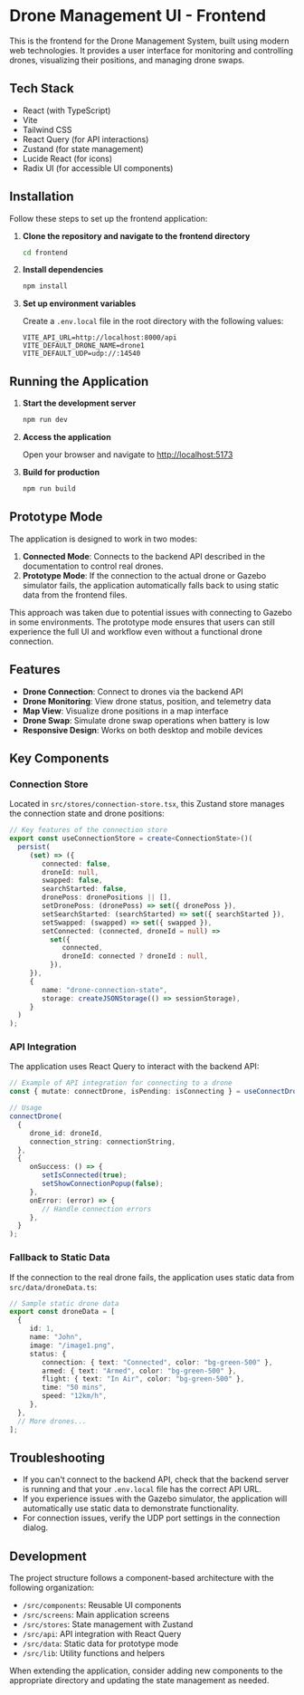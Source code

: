 # Drone Management UI - Frontend

This is the frontend for the Drone Management System, built using modern web technologies. It provides a user interface for monitoring and controlling drones, visualizing their positions, and managing drone swaps.

## Tech Stack

- React (with TypeScript)
- Vite
- Tailwind CSS
- React Query (for API interactions)
- Zustand (for state management)
- Lucide React (for icons)
- Radix UI (for accessible UI components)

## Installation

Follow these steps to set up the frontend application:

1. **Clone the repository and navigate to the frontend directory**
    ```bash
    cd frontend
    ```

2. **Install dependencies**
    ```bash
    npm install
    ```

3. **Set up environment variables**
    
    Create a `.env.local` file in the root directory with the following values:
    ```
    VITE_API_URL=http://localhost:8000/api
    VITE_DEFAULT_DRONE_NAME=drone1
    VITE_DEFAULT_UDP=udp://:14540
    ```

## Running the Application

1. **Start the development server**
    ```bash
    npm run dev
    ```

2. **Access the application**
    
    Open your browser and navigate to [http://localhost:5173](http://localhost:5173)

3. **Build for production**
    ```bash
    npm run build
    ```

## Prototype Mode

The application is designed to work in two modes:

1. **Connected Mode**: Connects to the backend API described in the documentation to control real drones.
2. **Prototype Mode**: If the connection to the actual drone or Gazebo simulator fails, the application automatically falls back to using static data from the frontend files.

This approach was taken due to potential issues with connecting to Gazebo in some environments. The prototype mode ensures that users can still experience the full UI and workflow even without a functional drone connection.

## Features

- **Drone Connection**: Connect to drones via the backend API
- **Drone Monitoring**: View drone status, position, and telemetry data
- **Map View**: Visualize drone positions in a map interface
- **Drone Swap**: Simulate drone swap operations when battery is low
- **Responsive Design**: Works on both desktop and mobile devices

## Key Components

### Connection Store

Located in `src/stores/connection-store.tsx`, this Zustand store manages the connection state and drone positions:

```typescript
// Key features of the connection store
export const useConnectionStore = create<ConnectionState>()(
  persist(
     (set) => ({
        connected: false,
        droneId: null,
        swapped: false,
        searchStarted: false,
        dronePoss: dronePositions || [],
        setDronePoss: (dronePoss) => set({ dronePoss }),
        setSearchStarted: (searchStarted) => set({ searchStarted }),
        setSwapped: (swapped) => set({ swapped }),
        setConnected: (connected, droneId = null) =>
          set({
             connected,
             droneId: connected ? droneId : null,
          }),
     }),
     {
        name: "drone-connection-state",
        storage: createJSONStorage(() => sessionStorage),
     }
  )
);
```

### API Integration

The application uses React Query to interact with the backend API:

```typescript
// Example of API integration for connecting to a drone
const { mutate: connectDrone, isPending: isConnecting } = useConnectDrone();

// Usage
connectDrone(
  {
     drone_id: droneId,
     connection_string: connectionString,
  },
  {
     onSuccess: () => {
        setIsConnected(true);
        setShowConnectionPopup(false);
     },
     onError: (error) => {
        // Handle connection errors
     },
  }
);
```

### Fallback to Static Data

If the connection to the real drone fails, the application uses static data from `src/data/droneData.ts`:

```typescript
// Sample static drone data
export const droneData = [
  {
     id: 1,
     name: "John",
     image: "/image1.png",
     status: {
        connection: { text: "Connected", color: "bg-green-500" },
        armed: { text: "Armed", color: "bg-green-500" },
        flight: { text: "In Air", color: "bg-green-500" },
        time: "50 mins",
        speed: "12km/h",
     },
  },
  // More drones...
];
```

## Troubleshooting

- If you can't connect to the backend API, check that the backend server is running and that your `.env.local` file has the correct API URL.
- If you experience issues with the Gazebo simulator, the application will automatically use static data to demonstrate functionality.
- For connection issues, verify the UDP port settings in the connection dialog.

## Development

The project structure follows a component-based architecture with the following organization:

- `/src/components`: Reusable UI components
- `/src/screens`: Main application screens
- `/src/stores`: State management with Zustand
- `/src/api`: API integration with React Query
- `/src/data`: Static data for prototype mode
- `/src/lib`: Utility functions and helpers

When extending the application, consider adding new components to the appropriate directory and updating the state management as needed.